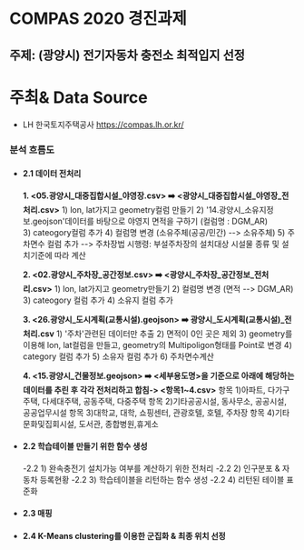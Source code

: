 # COMPAS 2020 경진과제
## 주제: (광양시) 전기자동차 충전소 최적입지 선정

# 주최& Data Source
* LH 한국토지주택공사 https://compas.lh.or.kr/

### 분석 흐름도 
- #### 2.1 데이터 전처리
  **1. <05.광양시_대중집합시설_야영장.csv> :arrow_right: <광양시_대중집합시설_야영장_전처리.csv>**
      1) lon, lat가지고 geometry컬럼 만들기
      2) '14.광양시_소유지정보.geojson'데이터를 바탕으로 야영지 면적을 구하기 (컬럼명 : DGM_AR)<br/>
      3) cateogory컬럼 추가
      4) 컬럼명 변경 (소유주체(공공/민간) --> 소유주체)
      5) 주차면수 컬럼 추가 --> 주차장법 시행령: 부설주차장의 설치대상 시설물 종류 및 설치기준에 따라 계산

  **2. <02.광양시_주차장_공간정보.csv> :arrow_right: <광양시_주차장_공간정보_전처리.csv>**
      1) lon, lat가지고 geometry만들기
      2) 컬럼명 변경 (면적 --> DGM_AR)
      3) cateogory 컬럼 추가
      4) 소유지 컬럼 추가

  **3. <26.광양시_도시계획(교통시설).geojson> :arrow_right: 광양시_도시계획(교통시설)_전처리.csv**
      1) '주차'관련된 데이터만 추출
      2) 면적이 0인 곳은 제외
      3) geometry를 이용해 lon, lat컬럼을 만들고, geometry의 Multipoligon형태를 Point로 변경
      4) category 컬럼 추가
      5) 소유자 컬럼 추가
      6) 주차면수계산

  **4. <15.광양시_건물정보.geojson> :arrow_right: <세부용도명>을 기준으로 아래에 해당하는 데이터를 추린 후 각각 전처리하고 합침-> <항목1~4.csv>**
      항목 1)아파트, 다가구주택, 다세대주택, 공동주택, 다중주택
      항목 2)기타공공시설, 동사무소, 공공시설, 공공업무시설
      항목 3)대학교, 대학, 쇼핑센터, 관광호텔, 호텔, 주차장
      항목 4)기타문화및집회시설, 도서관, 종합병원,휴게소




- #### 2.2 학습테이블 만들기 위한 함수 생성
  -2.2 1) 완속충전기 설치가능 여부를 계산하기 위한 전처리
  -2.2 2) 인구분포 & 자동차 등록현황
  -2.2 3) 학습테이블을 리턴하는 함수 생성
  -2.2 4) 리턴된 테이블 표준화


- #### 2.3 매핑
- #### 2.4 K-Means clustering를 이용한 군집화 & 최종 위치 선정
